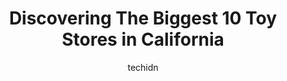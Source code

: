 ---
layout: ampstory
image: https://i0.wp.com/paketmu.com/wp-content/uploads/2023/06/kidology-0-in-california-1686363641.jpeg?resize=640,853
author: techidn
featured: false
description: Explore the diverse Toy Store scene in California, home to an incredible selection of 10 establishments catering to every taste. Whether youre in search of iconic favorites or undiscovered 
title: Discovering The Biggest 10 Toy Stores in California
cover:
   title: Discovering The Biggest 10 Toy Stores in California
   subtitle: RICKPATE
   background: https://paketmu.com/wp-content/uploads/2023/06/kidology-0-in-california-1686363641.jpeg

pages: 
 - layout: thirds
   top: <h1>#1 Mattel</h1>
   bottom: "<p>Went to hunt for hot wheels. There is a line that builds so get there early. They open at 11am but to have a good spot in line 9-930 am would be recommend. If you get the</p>"
   background: https://paketmu.com/wp-content/uploads/2023/06/kidology-1-in-california-1686363641.jpeg
   backgroundblur: true
 - layout: thirds
   top: <h1>#2 Cheeky Monkey Toys</h1>
   bottom: "<p>Best toy store Ive been to in the Bay Area so far. So many great options for all ages, we love it</p>"
   background: https://paketmu.com/wp-content/uploads/2023/06/kidology-2-in-california-1686363642.jpeg
   cta:
      link: https://paketmu.com/discovering-the-biggest-10-toy-stores-in-california/
      text: Discovering The Biggest 10 Toy Stores in California
 - layout: thirds
   top: <h1>#3 Toy Safari</h1>
   bottom: "<p>Better than Amazon, better than Target, toy paradise for both kids and adults.Dont you just want to walk into walls of toys and remember all the good old days? Or get </p>"
   background: https://paketmu.com/wp-content/uploads/2023/06/kidology-3-in-california-1686363643.jpeg
   cta:
      link: https://paketmu.com/discovering-the-biggest-10-toy-stores-in-california/
      text: Discovering The Biggest 10 Toy Stores in California
 - layout: thirds
   top: <h1>#4 Toms Toys</h1>
   bottom: "<p>682 Higuera St, San Luis Obispo, CA 93401, United States</p>"
   background: https://images.unsplash.com/photo-1515405295579-ba7b45403062?ixlib=rb-4.0.3&ixid=MnwxMjA3fDB8MHxwaG90by1wYWdlfHx8fGVufDB8fHx8&auto=format&fit=crop&w=640&h=853&q=80
   cta:
      link: https://paketmu.com/discovering-the-biggest-10-toy-stores-in-california/
      text: Discovering The Biggest 10 Toy Stores in California
 - layout: thirds
   top: <h1>#5 Miracle Mile Toys & Gifts</h1>
   bottom: "<p>452 S La Brea Ave, Los Angeles, CA 90036, United States</p>"
   background: https://images.unsplash.com/photo-1496096265110-f83ad7f96608?ixlib=rb-4.0.3&ixid=MnwxMjA3fDB8MHxwaG90by1wYWdlfHx8fGVufDB8fHx8&auto=format&fit=crop&w=640&h=853&q=80
   cta:
      link: https://paketmu.com/discovering-the-biggest-10-toy-stores-in-california/
      text: Discovering The Biggest 10 Toy Stores in California
 - layout: thirds
   top: <h1>#6 Automobuild</h1>
   bottom: "<p>100 N Santa Cruz Ave suite B, Los Gatos, CA 95030, United States</p>"
   background: https://images.unsplash.com/photo-1524169358666-79f22534bc6e?ixlib=rb-4.0.3&ixid=MnwxMjA3fDB8MHxwaG90by1wYWdlfHx8fGVufDB8fHx8&auto=format&fit=crop&w=640&h=853&q=80
   cta:
      link: https://paketmu.com/discovering-the-biggest-10-toy-stores-in-california/
      text: Discovering The Biggest 10 Toy Stores in California
 - layout: thirds
   top: <h1>#7 Toms Toys</h1>
   bottom: "<p>437 N Beverly Dr, Beverly Hills, CA 90210, United States</p>"
   background: https://images.unsplash.com/photo-1618556658017-fd9c732d1360?ixlib=rb-4.0.3&ixid=MnwxMjA3fDB8MHxwaG90by1wYWdlfHx8fGVufDB8fHx8&auto=format&fit=crop&w=640&h=853&q=80
   cta:
      link: https://paketmu.com/discovering-the-biggest-10-toy-stores-in-california/
      text: Discovering The Biggest 10 Toy Stores in California
 - layout: thirds
   middle: Continue reading...
   background: https://images.unsplash.com/photo-1567095761054-7a02e69e5c43?ixlib=rb-4.0.3&ixid=MnwxMjA3fDB8MHxwaG90by1wYWdlfHx8fGVufDB8fHx8&auto=format&fit=crop&w=640&h=853&q=80
   cta:
      link: https://paketmu.com/discovering-the-biggest-10-toy-stores-in-california/
      text: Discovering The Biggest 10 Toy Stores in California
      
---